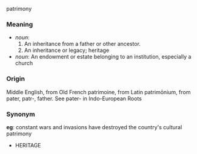 patrimony
### Meaning
+ _noun_:
   1. An inheritance from a father or other ancestor.
   2. An inheritance or legacy; heritage
+ _noun_: An endowment or estate belonging to an institution, especially a church

### Origin

Middle English, from Old French patrimoine, from Latin patrimōnium, from pater, patr-, father. See pəter- in Indo-European Roots

### Synonym

__eg__: constant wars and invasions have destroyed the country's cultural patrimony

+ HERITAGE


